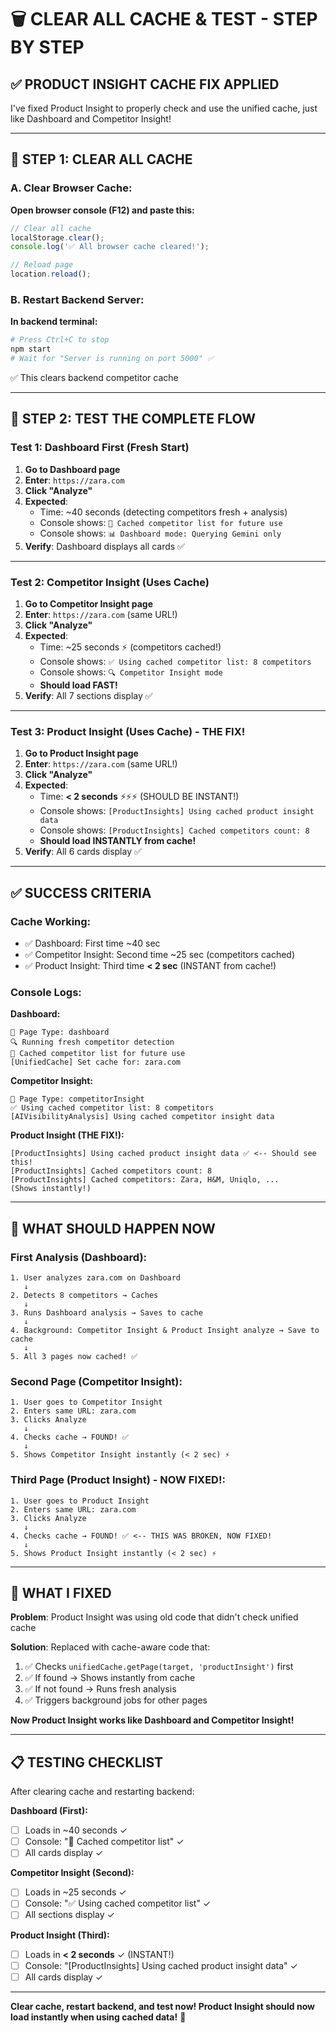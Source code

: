 # 🗑️ CLEAR ALL CACHE & TEST - STEP BY STEP

## ✅ PRODUCT INSIGHT CACHE FIX APPLIED

I've fixed Product Insight to properly check and use the unified cache, just like Dashboard and Competitor Insight!

---

## 🧹 STEP 1: CLEAR ALL CACHE

### **A. Clear Browser Cache:**

**Open browser console (F12) and paste this:**

```javascript
// Clear all cache
localStorage.clear();
console.log('✅ All browser cache cleared!');

// Reload page
location.reload();
```

### **B. Restart Backend Server:**

**In backend terminal:**

```bash
# Press Ctrl+C to stop
npm start
# Wait for "Server is running on port 5000" ✅
```

✅ This clears backend competitor cache

---

## 🧪 STEP 2: TEST THE COMPLETE FLOW

### **Test 1: Dashboard First (Fresh Start)**

1. **Go to Dashboard page**
2. **Enter**: `https://zara.com`
3. **Click "Analyze"**
4. **Expected**:
   - Time: ~40 seconds (detecting competitors fresh + analysis)
   - Console shows: `💾 Cached competitor list for future use`
   - Console shows: `📊 Dashboard mode: Querying Gemini only`
5. **Verify**: Dashboard displays all cards ✅

---

### **Test 2: Competitor Insight (Uses Cache)**

1. **Go to Competitor Insight page**
2. **Enter**: `https://zara.com` (same URL!)
3. **Click "Analyze"**
4. **Expected**:
   - Time: ~25 seconds ⚡ (competitors cached!)
   - Console shows: `✅ Using cached competitor list: 8 competitors`
   - Console shows: `🔍 Competitor Insight mode`
   - **Should load FAST!**
5. **Verify**: All 7 sections display ✅

---

### **Test 3: Product Insight (Uses Cache) - THE FIX!**

1. **Go to Product Insight page**
2. **Enter**: `https://zara.com` (same URL!)
3. **Click "Analyze"**
4. **Expected**:
   - Time: **< 2 seconds** ⚡⚡⚡ (SHOULD BE INSTANT!)
   - Console shows: `[ProductInsights] Using cached product insight data`
   - Console shows: `[ProductInsights] Cached competitors count: 8`
   - **Should load INSTANTLY from cache!**
5. **Verify**: All 6 cards display ✅

---

## ✅ SUCCESS CRITERIA

### **Cache Working:**
- ✅ Dashboard: First time ~40 sec
- ✅ Competitor Insight: Second time ~25 sec (competitors cached)
- ✅ Product Insight: Third time **< 2 sec** (INSTANT from cache!)

### **Console Logs:**

**Dashboard:**
```
📄 Page Type: dashboard
🔍 Running fresh competitor detection
💾 Cached competitor list for future use
[UnifiedCache] Set cache for: zara.com
```

**Competitor Insight:**
```
📄 Page Type: competitorInsight
✅ Using cached competitor list: 8 competitors
[AIVisibilityAnalysis] Using cached competitor insight data
```

**Product Insight (THE FIX!):**
```
[ProductInsights] Using cached product insight data ✅ <-- Should see this!
[ProductInsights] Cached competitors count: 8
[ProductInsights] Cached competitors: Zara, H&M, Uniqlo, ...
(Shows instantly!)
```

---

## 🔄 WHAT SHOULD HAPPEN NOW

### **First Analysis (Dashboard):**
```
1. User analyzes zara.com on Dashboard
   ↓
2. Detects 8 competitors → Caches
   ↓
3. Runs Dashboard analysis → Saves to cache
   ↓
4. Background: Competitor Insight & Product Insight analyze → Save to cache
   ↓
5. All 3 pages now cached! ✅
```

### **Second Page (Competitor Insight):**
```
1. User goes to Competitor Insight
2. Enters same URL: zara.com
3. Clicks Analyze
   ↓
4. Checks cache → FOUND! ✅
   ↓
5. Shows Competitor Insight instantly (< 2 sec) ⚡
```

### **Third Page (Product Insight) - NOW FIXED!:**
```
1. User goes to Product Insight
2. Enters same URL: zara.com
3. Clicks Analyze
   ↓
4. Checks cache → FOUND! ✅ <-- THIS WAS BROKEN, NOW FIXED!
   ↓
5. Shows Product Insight instantly (< 2 sec) ⚡
```

---

## 🎯 WHAT I FIXED

**Problem**: Product Insight was using old code that didn't check unified cache

**Solution**: Replaced with cache-aware code that:
1. ✅ Checks `unifiedCache.getPage(target, 'productInsight')` first
2. ✅ If found → Shows instantly from cache
3. ✅ If not found → Runs fresh analysis
4. ✅ Triggers background jobs for other pages

**Now Product Insight works like Dashboard and Competitor Insight!**

---

## 📋 TESTING CHECKLIST

After clearing cache and restarting backend:

**Dashboard (First):**
- [ ] Loads in ~40 seconds ✓
- [ ] Console: "💾 Cached competitor list" ✓
- [ ] All cards display ✓

**Competitor Insight (Second):**
- [ ] Loads in ~25 seconds ✓
- [ ] Console: "✅ Using cached competitor list" ✓
- [ ] All sections display ✓

**Product Insight (Third):**
- [ ] Loads in **< 2 seconds** ✓ (INSTANT!)
- [ ] Console: "[ProductInsights] Using cached product insight data" ✓
- [ ] All cards display ✓

---

**Clear cache, restart backend, and test now! Product Insight should now load instantly when using cached data!** 🚀


